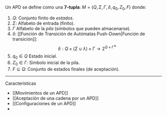 Un APD se define como una **7-tupla**:
$M=(Q,Σ,Γ,δ,q_0,Z_0,F)$
donde:

1. $Q$: Conjunto finito de _estados_.
2. $Σ$: Alfabeto de entrada (finito).
3. $Γ$ Alfabeto de la _pila_ (símbolos que pueden almacenarse).
4. $δ$: [[Función de Transición de Autómatas Push-Down|Función de transición]]:  $$δ:Q×(Σ∪{\lambda})×Γ→2^{Q×Γ^∗}$$
5. $q_0∈Q$ Estado inicial.
6. $Z_0∈Γ$: Símbolo inicial de la pila.
7. $F⊆Q$: Conjunto de estados finales (de aceptación).
***
Características
- [[Movimientos de un APD]] 
- [[Aceptación de una cadena por un APD]] 
- [[Configuraciones de un APD]] 
- 